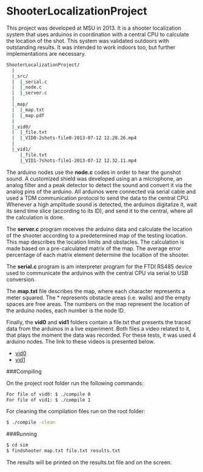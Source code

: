 # ShooterLocalizationProject
This project was developed at MSU in 2013. It is a shooter localization system that uses arduinos in coordination with a central CPU to calculate the location of the shot. This system was validated outdoors with outstanding results. It was intended to work indoors too, but further implementations are necessary.
```sh
ShooterLocalizationProject/
  |
  |_src/
  |  |_serial.c
  |  |_node.c
  |  |_server.c
  |
  |_map/
  |  |_map.txt
  |  |_map.pdf
  |
  |_vid0/
  |  |_file.txt
  |  |_VID0-2shots-file0-2013-07-12 12.28.26.mp4
  |
  |_vid1/
     |_file.txt
     |_VID1-7shots-file1-2013-07-12 12.32.11.mp4
```

The arduino nodes use the **node.c** codes in order to hear the gunshot sound. A customized shield was developed using an a microphone, an analog filter and a peak detector to detect the sound and convert it via the analog pins of the arduino. All arduinos were connected via serial cable and used a TDM communication protocol to send the data to the central CPU. Whenever a high amplitude sound is detected, the arduinos digitalize it, wait its send time slice (according to its ID), and send it to the central, where all the calculation is done.

The **server.c** program receives the arduino data and calculate the location of the shooter according to a predetermined map of the testing location. This map describes the location limits and obstacles. The calculation is made based on a pre-calculated matrix of the map. The average error percentage of each matrix element determine the location of the shooter.

The **serial.c** program is am interpreter program for the FTDI RS485 device used to communicate the arduinos with the central CPU via serial to USB conversion.

The **map.txt** file describes the map, where each character represents a meter squared. The * represents obstacle areas (i.e. walls) and the empty spaces are free areas. The numbers on the map represent the location of the arduino nodes, each number is the node ID.

Finally, the **vid0** and **vid1** folders contain a file.txt that presents the traced data from the arduinos in a live experiment. Both files a video related to it, that plays the moment the data was recorded. For these tests, it was used 4 arduino nodes. The link to these videos is presented below.
- <a href=https://www.youtube.com/embed/lFRdnB4KtSY>vid0</a>
- <a href=https://www.youtube.com/embed/P0RbY1kCd94>vid1</a>

###Compiling

On the project root folder run the following commands:
```sh
For file of vid0: $ ./compile 0 
For file of vid1: $ ./compile 1
```
For cleaning the compilation files run on the root folder:
```sh
$ ./compile -clean
```
###Running
```sh
$ cd sim
$ findshooter map.txt file.txt results.txt
```
The results will be printed on the results.txt file and on the screen.
